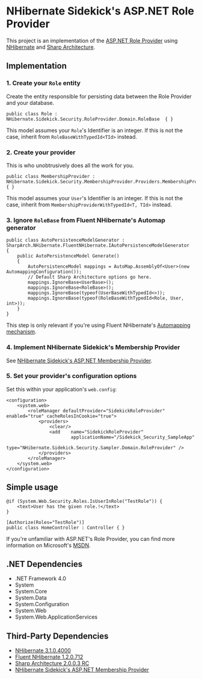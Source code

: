 ﻿NHibernate Sidekick's ASP.NET Role Provider
=================================================
This project is an implementation of the [ASP.NET Role Provider](http://msdn.microsoft.com/en-us/library/8fw7xh74.aspx) using [NHibernate](http://nhforge.org) and [Sharp Architecture](http://www.sharparchitecture.net/).

Implementation
---------------------
### 1. Create your `Role` entity
Create the entity responsible for persisting data between the Role Provider and your database.
<pre><code>public class Role : NHibernate.Sidekick.Security.RoleProvider.Domain.RoleBase  { }
</code></pre>

This model assumes your `Role`'s Identifier is an integer. If this is not the case, inherit from `RoleBaseWithTypedId<TId>` instead.

### 2. Create your provider
This is who unobtrusively does all the work for you.
<pre><code>public class MembershipProvider : NHibernate.Sidekick.Security.MembershipProvider.Providers.MembershipProvider&lt;User> { }
</code></pre>
This model assumes your `User`'s Identifier is an integer. If this is not the case, inherit from `MembershipProviderWithTypedId<T, TId>` instead.

### 3. Ignore `RoleBase` from Fluent NHibernate's Automap generator
<pre><code>public class AutoPersistenceModelGenerator : SharpArch.NHibernate.FluentNHibernate.IAutoPersistenceModelGenerator
{
	public AutoPersistenceModel Generate()
    {
		AutoPersistenceModel mappings = AutoMap.AssemblyOf&lt;User>(new AutomappingConfiguration());
		// Default Sharp Architecture options go here.		
		mappings.IgnoreBase&lt;UserBase>();
		mappings.IgnoreBase&lt;RoleBase>();
		mappings.IgnoreBase(typeof(UserBaseWithTypedId&lt;>));
		mappings.IgnoreBase(typeof(RoleBaseWithTypedId&lt;Role, User, int>));
	}
}
</code></pre>
This step is only relevant if you're using Fluent NHibernate's [Automapping mechanism](http://wiki.fluentnhibernate.org/Auto_mapping).

### 4. Implement NHibernate Sidekick's Membership Provider
See [﻿NHibernate Sidekick's ASP.NET Membership Provider](https://github.com/rebelliard/NHibernate-Sidekick-Membership-Provider).

### 5. Set your provider's configuration options
Set this within your application's `web.config`:
<pre><code>&lt;configuration>
	&lt;system.web>
		&lt;roleManager defaultProvider="SidekickRoleProvider" enabled="true" cacheRolesInCookie="true">
			&lt;providers>
				&lt;clear/>
				&lt;add    name="SidekickRoleProvider" 
						applicationName="/Sidekick_Security_SampleApp" 
						type="NHibernate.Sidekick.Security.Sampler.Domain.RoleProvider" />
			&lt;/providers>
		&lt;/roleManager>
	&lt;/system.web>
&lt;/configuration>
</code></pre>

Simple usage
-------------
<pre><code>@if (System.Web.Security.Roles.IsUserInRole("TestRole")) {
    &lt;text>User has the given role.!&lt;/text>
}
</pre></code>
<pre><code>[Authorize(Roles="TestRole")]
public class HomeController : Controller { }
</pre></code>
If you're unfamiliar with ASP.NET's Role Provider, you can find more information on Microsoft's [MSDN](http://msdn.microsoft.com/en-us/library/5k850zwb.aspx).

.NET Dependencies
------------------
* .NET Framework 4.0
* System
* System.Core
* System.Data
* System.Configuration
* System.Web
* System.Web.ApplicationServices

Third-Party Dependencies
-------------------------
* [NHibernate 3.1.0.4000](http://sourceforge.net/projects/nhibernate/files/NHibernate/)
* [Fluent NHibernate 1.2.0.712](http://fluentnhibernate.org/downloads)
* [Sharp Architecture 2.0.0.3 RC](https://github.com/sharparchitecture/Sharp-Architecture/downloads)
* [NHibernate Sidekick's ASP.NET Membership Provider](https://github.com/rebelliard/NHibernate-Sidekick-Membership-Provider)